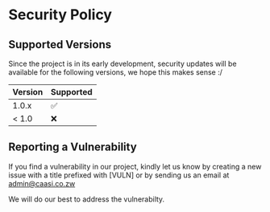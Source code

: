 # Security Policy

## Supported Versions

Since the project is in its early development, security updates will be available for the following versions, we hope this makes sense :/

| Version | Supported          |
| ------- | ------------------ |
| 1.0.x   | :white_check_mark: |
| < 1.0   | :x:                |

## Reporting a Vulnerability

If you find a vulnerability in our project, kindly let us know by creating a new issue with a title prefixed with [VULN] or by sending us an email at admin@caasi.co.zw

We will do our best to address the vulnerabilty.
